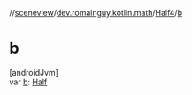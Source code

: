 //[sceneview](../../../index.md)/[dev.romainguy.kotlin.math](../index.md)/[Half4](index.md)/[b](b.md)

# b

[androidJvm]\
var [b](b.md): [Half](../-half/index.md)
